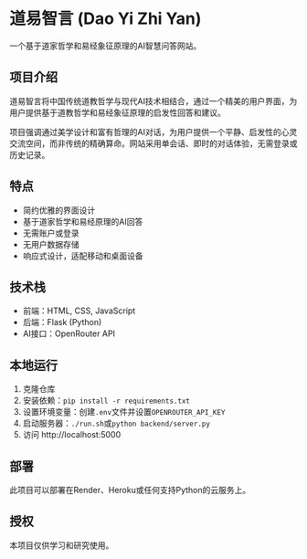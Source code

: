 # 道易智言 (Dao Yi Zhi Yan)

一个基于道家哲学和易经象征原理的AI智慧问答网站。

## 项目介绍

道易智言将中国传统道教哲学与现代AI技术相结合，通过一个精美的用户界面，为用户提供基于道教哲学和易经象征原理的启发性回答和建议。

项目强调通过美学设计和富有哲理的AI对话，为用户提供一个平静、启发性的心灵交流空间，而非传统的精确算命。网站采用单会话、即时的对话体验，无需登录或历史记录。

## 特点

- 简约优雅的界面设计
- 基于道家哲学和易经原理的AI回答
- 无需账户或登录
- 无用户数据存储
- 响应式设计，适配移动和桌面设备

## 技术栈

- 前端：HTML, CSS, JavaScript
- 后端：Flask (Python)
- AI接口：OpenRouter API

## 本地运行

1. 克隆仓库
2. 安装依赖：`pip install -r requirements.txt`
3. 设置环境变量：创建`.env`文件并设置`OPENROUTER_API_KEY`
4. 启动服务器：`./run.sh`或`python backend/server.py`
5. 访问 http://localhost:5000

## 部署

此项目可以部署在Render、Heroku或任何支持Python的云服务上。

## 授权

本项目仅供学习和研究使用。
